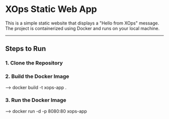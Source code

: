 # XOps Static Web App
 
This is a simple static website that displays a "Hello from XOps" message. The project is containerized using Docker and runs on your local machine.
 
---
 
## Steps to Run
 
### 1. Clone the Repository
 
### 2. Build the Docker Image
 
 --> docker build -t xops-app .
 
### 3. Run the Docker Image
 
 --> docker run -d -p 8080:80 xops-app